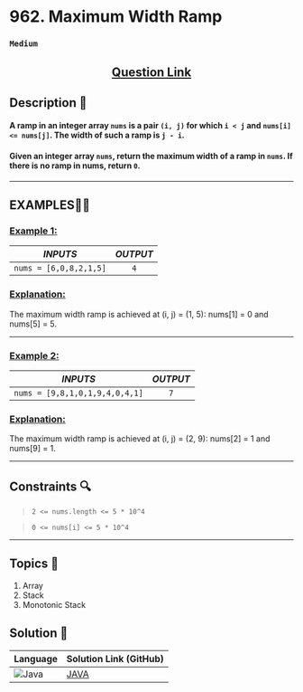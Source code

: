 # 962. Maximum Width Ramp

### `Medium`


<h2 align="center">
<a href="https://leetcode.com/problems/maximum-width-ramp/description/?envType=daily-question&envId=2024-10-10"><strong>Question Link</strong></a>
</h2>


## Description 📑

#### A ramp in an integer array `nums` is a pair `(i, j)` for which `i < j` and `nums[i] <= nums[j]`. The width of such a ramp is `j - i`.

#### Given an integer array `nums`, return the maximum width of a ramp in `nums`. If there is no ramp in nums, return `0`.

---

## **EXAMPLES**💫✨ </br>

<h3>

<ins>**Example 1**:</ins> </br>


| _INPUTS_ | _OUTPUT_ |
| :-----------: | :-----------: |
| `nums = [6,0,8,2,1,5]` | `4` |

</h3>

<h3>
<ins>Explanation:</ins>
</h3>

The maximum width ramp is achieved at (i, j) = (1, 5): nums[1] = 0 and nums[5] = 5.

____
<h3>

<ins>**Example 2**:</ins> </br>

| _INPUTS_ | _OUTPUT_ |
| :-----------: | :-----------: |
| `nums = [9,8,1,0,1,9,4,0,4,1]` | `7` |

</h3>

<h3>
<ins>Explanation:</ins>
</h3>

The maximum width ramp is achieved at (i, j) = (2, 9): nums[2] = 1 and nums[9] = 1.


___

## Constraints 🔍

> `2 <= nums.length <= 5 * 10^4`</br>

> `0 <= nums[i] <= 5 * 10^4` 

___

## Topics 📝

1. Array
2. Stack
3. Monotonic Stack


## Solution 📃

|  Language   |  Solution Link (GitHub) |
| ------------- | ------------- |
|  ![Java](https://img.shields.io/badge/java-%23ED8B00.svg?style=flat&logo=openjdk&logoColor=white)  | [JAVA]() |